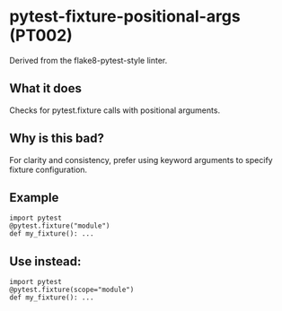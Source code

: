 # pytest-fixture-positional-args (PT002)
Derived from the flake8-pytest-style linter.
## What it does
Checks for pytest.fixture calls with positional arguments.
## Why is this bad?
For clarity and consistency, prefer using keyword arguments to specify
fixture configuration.
## Example
```
import pytest
@pytest.fixture("module")
def my_fixture(): ...
```
## Use instead:
```
import pytest
@pytest.fixture(scope="module")
def my_fixture(): ...
```